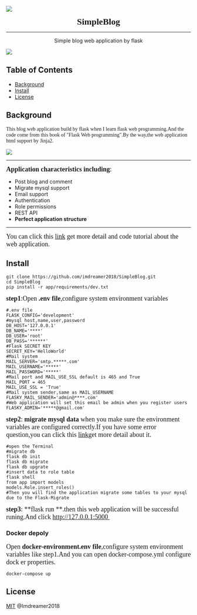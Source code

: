 ![](http://imdreamer.oss-cn-hangzhou.aliyuncs.com/picGo/Flask_logo.svg)

<center><font size=5 face="roman" ><b>SimpleBlog</b></font></center>

------

<center>Simple blog web application by flask</center>

![](http://imdreamer.oss-cn-hangzhou.aliyuncs.com/picGo/QQ20200517-101553.png)

## Table of Contents

- [Background](https://github.com/imdreamer2018/SimpleBlog#background)
- [Install](https://github.com/imdreamer2018/SimpleBlog#install)
- [License](https://github.com/imdreamer2018/SimpleBlog#license)

## Background

<font face="roman">This blog web application build by flask when I learn flask web programming.And the code come from this book of "Flask Web programming".By the way,the web application html support by Jinja2.</font>

![](http://imdreamer.oss-cn-hangzhou.aliyuncs.com/picGo/O1CN01av5qc11CNduyRTl1H_!!0-item_pic.jpg_430x430q90.jpg)

------

<font face="roman" size=4>**Application characteristics including**:</font>

- Post blog and comment
- Migrate mysql support
- Email support
- Authentication
- Role permissions
- REST API
- **Perfect application structure**

------

<font face="roman" size=4>You can click this [link](https://www.dreamer.im/tags/Flask/) get more detail and code tutorial about the web application.</font>

## Install

```shell
git clone https://github.com/imdreamer2018/SimpleBlog.git
cd SimpleBlog
pip install -r app/requirements/dev.txt
```

<font face="roman" size=4>**step1**:Open **.env file**,configure system environment variables</font>

```shell
#.env file
FLASK_CONFIG='development'
#mysql host,name,user,password
DB_HOST='127.0.0.1'
DB_NAME='****'
DB_USER='root'
DB_PASS='******'
#Flask SECRET KEY
SECRET_KEY='HelloWorld'
#Mail system
MAIL_SERVER='smtp.*****.com'
MAIL_USERNAME='*****'
MAIL_PASSWORD='*****'
#Mail port and MAIL_USE_SSL default is 465 and True
MAIL_PORT = 465
MAIL_USE_SSL = 'True'
#Mail system sender,same as MAIL_USERNAME
FLASKY_MAIL_SENDER='admin@****.com'
#Web application will set this email be admin when you register users
FLASKY_ADMIN='*****@gmail.com'
```

<font face="roman" size=4>**step2**: **migrate mysql data** when you make sure the environment variables are configured correctly.If you have some error question,you can click this [link](https://www.dreamer.im/tags/Flask/)get more detail about it.</font>

```shell
#open the Terminal
#migrate db
flask db init
flask db migrate
flask db upgrate
#insert data to role table
flask shell
from app import models
models.Role.insert_roles()
#Then you will find the application migrate some tables to your mysql due to the Flask-Migrate
```

<font face="roman" size=4>**step3**: **flask run **.then this web application will be successful runing.And click http://127.0.0.1:5000 </font>

### Docker depoly

<font face="roman" size=4>Open **docker-environment.env file**,configure system environment variables like step1.And you can open docker-compose.yml configure dock er properties.</font>

```shell
docker-compose up
```

## License

[MIT](https://github.com/imdreamer2018/SimpleBlog/LICENSE) @Imdreamer2018

